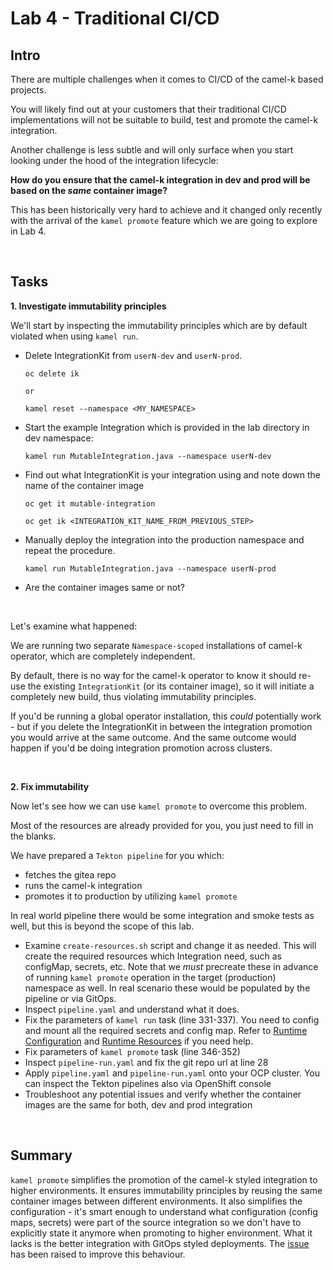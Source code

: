 # Lab 4 - Traditional CI/CD

## Intro
There are multiple challenges when it comes to CI/CD of the camel-k based projects. 

You will likely find out at your customers that their traditional CI/CD implementations will not be suitable to build, test and promote the camel-k integration. 

Another challenge is less subtle and will only surface when you start looking under the hood of the integration lifecycle:

__How do you ensure that the camel-k integration in dev and prod will be based on the _same_ container image?__ 

This has been historically very hard to achieve and it changed only recently with the arrival of the `kamel promote` feature which we are going to explore in Lab 4.

<br/>

## Tasks

__1. Investigate immutability principles__

We'll start by inspecting the immutability principles which are by default violated when using `kamel run`. 

 - Delete IntegrationKit from `userN-dev` and `userN-prod`. 
    ```
    oc delete ik 
    
    or 
    
    kamel reset --namespace <MY_NAMESPACE>
    ```

 - Start the example Integration which is provided in the lab directory in dev namespace:
    ```
    kamel run MutableIntegration.java --namespace userN-dev
    ```

 - Find out what IntegrationKit is your integration using and note down the name of the container image
    ```
    oc get it mutable-integration

    oc get ik <INTEGRATION_KIT_NAME_FROM_PREVIOUS_STEP>
    ```

 - Manually deploy the integration into the production namespace and repeat the procedure.
    ```
    kamel run MutableIntegration.java --namespace userN-prod
    ```

 - Are the container images same or not?

<br/>

Let's examine what happened:

We are running two separate `Namespace-scoped` installations of camel-k operator, which are completely independent. 

By default, there is no way for the camel-k operator to know it should re-use the existing `IntegrationKit` (or its container image), so it will initiate a completely new build, thus violating immutability principles. 

If you'd be running a global operator installation, this _could_ potentially work - but if you delete the IntegrationKit in between the integration promotion you would arrive at the same outcome. And the same outcome would happen if you'd be doing integration promotion across clusters.

<br/>

__2. Fix immutability__


Now let's see how we can use `kamel promote` to overcome this problem. 

Most of the resources are already provided for you, you just need to fill in the blanks. 

We have prepared a `Tekton pipeline` for you which:
- fetches the gitea repo
- runs the camel-k integration
- promotes it to production by utilizing `kamel promote`

In real world pipeline there would be some integration and smoke tests as well, but this is beyond the scope of this lab.

  - Examine `create-resources.sh` script and change it as needed. This will create the required resources which Integration need, such as configMap, secrets, etc. Note that we _must_ precreate these in advance of running `kamel promote` operation in the target (production) namespace as well. In real scenario these would be populated by the pipeline or via GitOps. 
  - Inspect `pipeline.yaml` and understand what it does.
  - Fix the parameters of `kamel run` task (line 331-337). You need to config and mount all the required secrets and config map. Refer to [Runtime Configuration](https://camel.apache.org/camel-k/1.10.x/configuration/runtime-config.html) and [Runtime Resources](https://camel.apache.org/camel-k/1.10.x/configuration/runtime-resources.html) if you need help.
  - Fix parameters of `kamel promote` task (line 346-352)
  - Inspect `pipeline-run.yaml` and fix the git repo url at line 28
  - Apply `pipeline.yaml` and `pipeline-run.yaml` onto your OCP cluster. You can inspect the Tekton pipelines also via OpenShift console
  - Troubleshoot any potential issues and verify whether the container images are the same for both, dev and prod integration

<br/>

## Summary

`kamel promote` simplifies the promotion of the camel-k styled integration to higher environments. It ensures immutability principles by reusing the same container images between different environments. It also simplifies the configuration - it's smart enough to understand what configuration (config maps, secrets) were part of the source integration so we don't have to explicitly state it anymore when promoting to higher environment. What it lacks is the better integration with GitOps styled deployments. The [issue](https://github.com/apache/camel-k/issues/3888) has been raised to improve this behaviour.